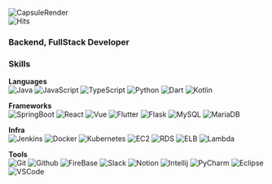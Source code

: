 ![CapsuleRender](https://capsule-render.vercel.app/api?type=rounded&height=120&color=gradient&text=Hi,%20I'm%20JaeKeun&reversal=true&animation=fadeIn&strokeWidth=0&rotate=0&fontSize=40)
<br>
![Hits](https://hits.seeyoufarm.com/api/count/incr/badge.svg?url=https%3A%2F%2Fgithub.com%2Fklolarion%2Fhit-counter&count_bg=%23C77F1D&title_bg=%23555555&icon=lamborghini.svg&icon_color=%23E9DE2C&title=hits&edge_flat=false)

### Backend, FullStack Developer

### Skills

**Languages**<br>
![Java](https://img.shields.io/badge/Java-gray?logo=openjdk&logoColor=white)
![JavaScript](https://img.shields.io/badge/JavaScript-F7DF1E?logo=javascript&logoColor=white)
![TypeScript](https://img.shields.io/badge/TypeScript-3178C6?logo=typescript&logoColor=white)
![Python](https://img.shields.io/badge/Python-3776AB?logo=python&logoColor=white)
![Dart](https://img.shields.io/badge/Dart-0175C2?logo=dart&logoColor=white)
![Kotlin](https://img.shields.io/badge/Kotlin-7F52FF?logo=kotlin&logoColor=white)






**Frameworks**<br>
![SpringBoot](https://img.shields.io/badge/SpringBoot-6DB33F?logo=springboot&logoColor=white)
![React](https://img.shields.io/badge/React-61DAFB?logo=react&logoColor=white)
![Vue](https://img.shields.io/badge/Vue-4FC08D?logo=vuedotjs&logoColor=white)
![Flutter](https://img.shields.io/badge/Flutter-02569B?logo=flutter&logoColor=white)
![Flask](https://img.shields.io/badge/Flask-000000?logo=flask&logoColor=white)
![MySQL](https://img.shields.io/badge/MySQL-4479A1?logo=mysql&logoColor=white)
![MariaDB](https://img.shields.io/badge/MariaDB-003545?logo=mariadb&logoColor=white)


**Infra**<br>
![Jenkins](https://img.shields.io/badge/Jenkins-D24939?logo=jenkins&logoColor=white)
![Docker](https://img.shields.io/badge/Docker-2496ED?logo=docker&logoColor=white)
![Kubernetes](https://img.shields.io/badge/Kubernetes-326CE5?logo=kubernetes&logoColor=white)
![EC2](https://img.shields.io/badge/EC2-FF9900?logo=amazonec2&logoColor=white)
![RDS](https://img.shields.io/badge/RDS-527FFF?logo=amazonrds&logoColor=white)
![ELB](https://img.shields.io/badge/ELB-8C4FFF?logo=awselasticloadbalancing&logoColor=white)
![Lambda](https://img.shields.io/badge/Lambda-FF9900?logo=awslambda&logoColor=white)

**Tools**<br>
![Git](https://img.shields.io/badge/Git-F05032?logo=git&logoColor=white)
![Github](https://img.shields.io/badge/Github-181717?logo=github&logoColor=white)
![FireBase](https://img.shields.io/badge/FireBase-DD2C00?logo=firebase&logoColor=white)
![Slack](https://img.shields.io/badge/Slack-4A154B?logo=slack&logoColor=white)
![Notion](https://img.shields.io/badge/Notion-000000?logo=notion&logoColor=white)
![Intellij](https://img.shields.io/badge/Intellij-000000?logo=intellijidea&logoColor=white)
![PyCharm](https://img.shields.io/badge/PyCharm-000000?logo=pycharm&logoColor=white)
![Eclipse](https://img.shields.io/badge/Eclipse-2C2255?logo=eclipseide&logoColor=white)
![VSCode](https://img.shields.io/badge/VSCode-40AEF0?logoColor=white)









